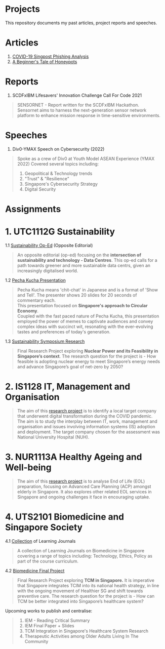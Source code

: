 # Projects
This repository documents my past articles, project reports and speeches.

# **Articles**
1. [COVID-19 Singpost Phishing Analysis](https://www.linkedin.com/pulse/covid-19-singpost-phishing-analysis-hugo-chia/)
2. [A Beginner's Tale of Honeypots](https://www.div0.sg/post/beginners-tale-honeypots)

# **Reports**
1. SCDFxIBM Lifesavers' Innovation Challenge Call For Code 2021
> SENSORNET - Report written for the SCDFxIBM Hackathon.
> Sensornet aims to harness the next-generation sensor network platform to enhance mission response in time-sensitive environments.

# **Speeches**
1. Div0-YMAX Speech on Cybersecurity (2022)
> Spoke as a crew of Div0 at Youth Model ASEAN Experience (YMAX 2022)
> Covered several topics including:
> 1. Geopolitical & Technology trends
> 2. "Trust" & "Resilience"
> 3. Singapore's Cybersecurity Strategy
> 4. Digital Security

# **Assignments**

# 1. UTC1112G Sustainability

1.1 [Sustainability Op-Ed](https://github.com/Hugo-Chia/Projects/blob/main/UTC1112G%20Sustainability/Sustainability%20Op-Ed.pdf) (Opposite Editorial)
> An opposite editorial (op-ed) focusing on the **intersection of sustainability and technology - Data Centres**. This op-ed calls for a path towards greener and more sustainable data centrs, given an increasingly digitalised world.

1.2 [Pecha Kucha Presentation](https://github.com/Hugo-Chia/Projects/tree/main/UTC1112G%20Sustainability/Pecha%20Kucha%20Presentation)
> Pecha Kucha means 'chit-chat' in Japanese and is a format of 'Show and Tell'. The presenter shows 20 slides for 20 seconds of commentary each.  
> This presentation focused on **Singapore's approach to Circular Economy**.  
> Coupled with the fast paced nature of Pecha Kucha, this presentation employed the power of memes to captivate audiences and convey complex ideas with succinct wit, resonating with the ever-evolving tastes and preferences of today's generation.

1.3 [Sustainability Symposium Research](https://github.com/Hugo-Chia/Projects/tree/main/UTC1112G%20Sustainability/Sustainability%20Symposium%20Research)
> Final Research Project exploring **Nuclear Power and its Feasibility in Singapore’s context**.
> The research question for the project is - How feasible is adopting nuclear energy to meet Singapore’s energy needs and advance Singapore’s goal of net-zero by 2050?

# 2. IS1128 IT, Management and Organisation
> The aim of this [research project](https://github.com/Hugo-Chia/Projects/blob/main/IS1128%20IT%2C%20Management%20and%20Organisation/IS1128%20Group5_Project%20Final%20Report%20(Redacted).pdf) is to identify a local target company that underwent digital transformation during the COVID pandemic. The aim is to study the interplay between IT, work, management and organisation and issues involving information systems (IS) adoption and deployment.
> The target company chosen for the assessment was National University Hospital (NUH).

# 3. NUR1113A Healthy Ageing and Well-being
> The aim of this [research project](https://github.com/Hugo-Chia/Projects/blob/main/NUR1113A%20Healthy%20Ageing%20and%20Well-being/NUR1113A%20Individual%20Assignment%20(Official)%20-%20For%20Publish.pdf) is to analyse End of Life (EOL) preparation, focusing on Advanced Care Planning (ACP) amongst elderly in Singapore. It also explores other related EOL services in Singapore and ongoing challenges it face in encouraging uptake.

# 4. UTS2101 Biomedicine and Singapore Society
4.1 [Collection](https://github.com/Hugo-Chia/Projects/tree/main/UTS2101%20Biomedicine%20and%20Singapore%20Society) of Learning Journals
> A collection of Learning Journals on Biomedicine in Singapore covering a range of topics including: Technology, Ethics, Policy as part of the course curriculum.

4.2 [Biomedicine Final Project]()
> Final Research Project exploring **TCM in Singapore.**
It is imperative that Singapore integrates TCIM into its national health strategy, in line with the ongoing movement of Healthier SG and shift towards preventive care.
The research question for the project is - How can TCM be better integrated into Singapore’s healthcare system?

Upcoming works to publish and centralise:
> 1. IEM - Reading Critical Summary
> 2. IEM Final Paper + Slides
> 3. TCM Integration in Singapore's Healthcare System Research
> 4. Therapeutic Activities among Older Adults Living In The Community